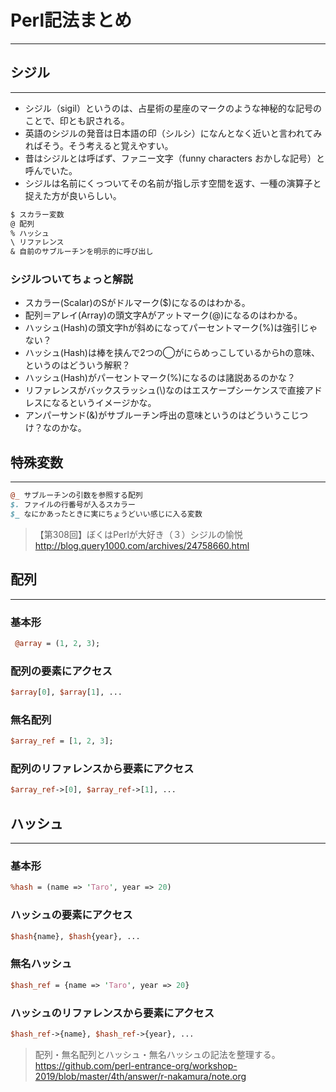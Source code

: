 # Perl記法まとめ
---
## シジル
---
- シジル（sigil）というのは、占星術の星座のマークのような神秘的な記号のことで、印とも訳される。
- 英語のシジルの発音は日本語の印（シルシ）になんとなく近いと言われてみればそう。そう考えると覚えやすい。
- 昔はシジルとは呼ばず、ファニー文字（funny characters おかしな記号）と呼んでいた。
- シジルは名前にくっついてその名前が指し示す空間を返す、一種の演算子と捉えた方が良いらしい。

```perl
$ スカラー変数 
@ 配列
% ハッシュ
\ リファレンス
& 自前のサブルーチンを明示的に呼び出し
```
### シジルついてちょっと解説
- スカラー(Scalar)のSがドルマーク($)になるのはわかる。
- 配列＝アレイ(Array)の頭文字Aがアットマーク(@)になるのはわかる。
- ハッシュ(Hash)の頭文字hが斜めになってパーセントマーク(%)は強引じゃない？
- ハッシュ(Hash)は棒を挟んで2つの◯がにらめっこしているからhの意味、というのはどういう解釈？
- ハッシュ(Hash)がパーセントマーク(%)になるのは諸説あるのかな？
- リファレンスがバックスラッシュ(\\)なのはエスケープシーケンスで直接アドレスになるというイメージかな。
- アンパーサンド(&)がサブルーチン呼出の意味というのはどういうこじつけ？なのかな。

## 特殊変数
---
```perl
@_ サブルーチンの引数を参照する配列
$. ファイルの行番号が入るスカラー
$_ なにかあったときに実にちょうどいい感じに入る変数
```
> 【第308回】ぼくはPerlが大好き（３）シジルの愉悦 http://blog.query1000.com/archives/24758660.html

## 配列
---
### 基本形
```perl
 @array = (1, 2, 3);
```
### 配列の要素にアクセス
```perl
$array[0], $array[1], ...
```
### 無名配列
```perl
$array_ref = [1, 2, 3];
```
### 配列のリファレンスから要素にアクセス
```perl
$array_ref->[0], $array_ref->[1], ...
```
## ハッシュ
---
### 基本形
```perl
%hash = (name => 'Taro', year => 20)
```
### ハッシュの要素にアクセス
```perl
$hash{name}, $hash{year}, ...
```
### 無名ハッシュ
```perl
$hash_ref = {name => 'Taro', year => 20}
```
### ハッシュのリファレンスから要素にアクセス
```perl
$hash_ref->{name}, $hash_ref->{year}, ...
```
> 配列・無名配列とハッシュ・無名ハッシュの記法を整理する。 https://github.com/perl-entrance-org/workshop-2019/blob/master/4th/answer/r-nakamura/note.org
